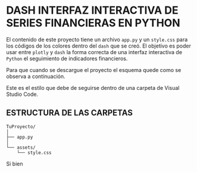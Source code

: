 # DASH INTERFAZ INTERACTIVA DE SERIES FINANCIERAS EN PYTHON

El contenido de este proyecto tiene un archivo `app.py` y un `style.css` para los códigos de los colores dentro del `dash` que se creó.
El objetivo es poder usar entre `plotly` y `dash` la forma correcta de una interfaz interactiva de `Python` el seguimiento de indicadores financieros.

Para que cuando se descargue el proyecto el esquema quede como se observa a continuación.

Este es el estilo que debe de seguirse dentro de una carpeta de Visual Studio Code.

## ESTRUCTURA DE LAS CARPETAS

```plaintext
TuProyecto/
│
├── app.py
│
└── assets/
    └── style.css
```

Si bien

